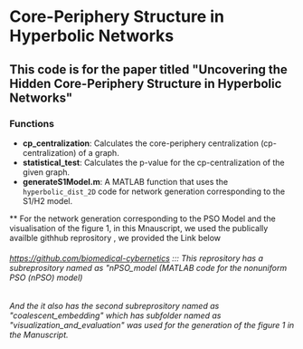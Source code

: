 # Core-Periphery Structure in Hyperbolic Networks

## This code is for the paper titled "Uncovering the Hidden Core-Periphery Structure in Hyperbolic Networks"

### Functions

- **cp_centralization**: Calculates the core-periphery centralization (cp-centralization) of a graph.
- **statistical_test**: Calculates the p-value for the cp-centralization of the given graph.
- **generateS1Model.m**: A MATLAB function that uses the `hyperbolic_dist_2D` code for network generation corresponding to the S1/H2 model.

**  For the network generation corresponding to the PSO Model and the visualisation of the figure 1, in this Mnauscript, we used the publically availble githhub reprository , we provided the Link below

######  https://github.com/biomedical-cybernetics ::: This reprository has a subreprository named as "nPSO_model (MATLAB code for the nonuniform PSO (nPSO) model) 
###### And the it also has the second subreprository named as "coalescent_embedding" which has subfolder named as "visualization_and_evaluation" was used for the generation of the figure 1 in the Manuscript.
